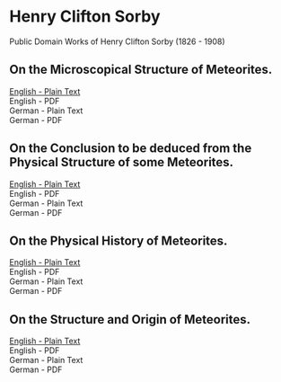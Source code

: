 # Henry Clifton Sorby

Public Domain Works of Henry Clifton Sorby (1826 - 1908)

## On the Microscopical Structure of Meteorites.

[English - Plain Text](on-the-microscopical-structure-of-meteorites/full-text-english.md)  
English - PDF  
German - Plain Text  
German - PDF  

## On the Conclusion to be deduced from the Physical Structure of some Meteorites.

[English - Plain Text](conclusion-deduced-from-physical-structure-meteorites/full-text-english.md)  
English - PDF  
German - Plain Text  
German - PDF  

## On the Physical History of Meteorites.

[English - Plain Text](on-the-physical-history-of-meteorites/full-text-english.md)  
English - PDF  
German - Plain Text  
German - PDF  

## On the Structure and Origin of Meteorites.

[English - Plain Text](on-the-structure-and-origin-of-meteorites/full-text-english.md)  
English - PDF  
German - Plain Text  
German - PDF  
